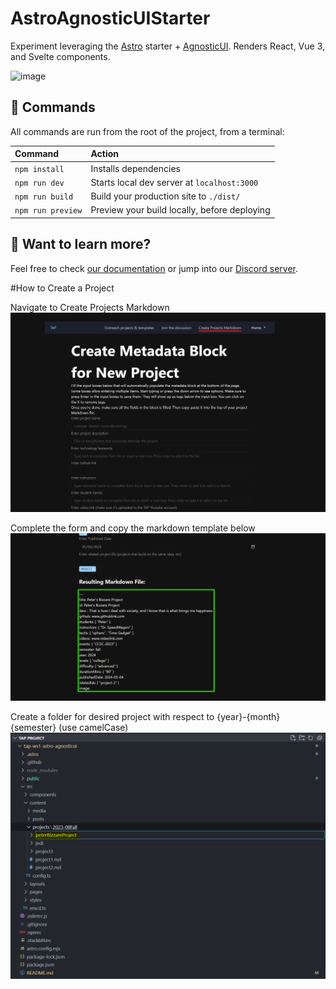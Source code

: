 # AstroAgnosticUIStarter

Experiment leveraging the [Astro](https://astro.build/) starter &plus; [AgnosticUI](https://agnosticui.com/). Renders React, Vue 3, and Svelte components.

![image](https://user-images.githubusercontent.com/142403/160301080-1a7be334-3064-4045-9a0a-7a349eba399b.png)

## 🧞 Commands

All commands are run from the root of the project, from a terminal:

| Command           | Action                                       |
|:----------------  |:-------------------------------------------- |
| `npm install`     | Installs dependencies                        |
| `npm run dev`     | Starts local dev server at `localhost:3000`  |
| `npm run build`   | Build your production site to `./dist/`      |
| `npm run preview` | Preview your build locally, before deploying |

## 👀 Want to learn more?

Feel free to check [our documentation](https://github.com/withastro/astro) or jump into our [Discord server](https://astro.build/chat).


#How to Create a Project

Navigate to Create Projects Markdown
![Project Markdownpage](./public/assets/CreateMarkdownPage.png)

Complete the form and copy the markdown template below
![Markdown Template](./public/assets/mdtemplate.png)

Create a folder for desired project with respect to {year}-{month}{semester} (use camelCase)
![Create Directory](./public/assets/mkdirProject.png)